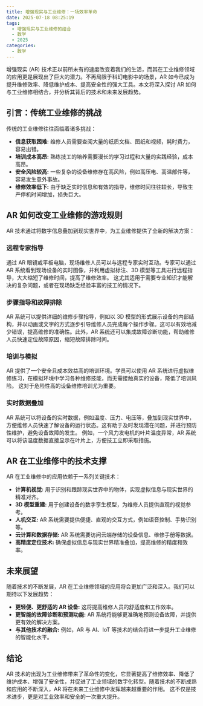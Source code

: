```yaml
---
title: 增强现实与工业维修：一场效率革命
date: 2025-07-18 08:25:19
tags:
  - 增强现实与工业维修的结合
  - 数学
  - 2025
categories:
  - 数学
---
```


增强现实 (AR) 技术正以前所未有的速度改变着我们的生活，而其在工业维修领域的应用更是展现出了巨大的潜力。不再局限于科幻电影中的场景，AR 如今已成为提升维修效率、降低维护成本、提高安全性的强大工具。本文将深入探讨 AR 如何与工业维修相结合，并分析其背后的技术和未来发展趋势。


## 引言：传统工业维修的挑战

传统的工业维修往往面临着诸多挑战：

* **信息获取困难:** 维修人员需要查阅大量的纸质文档、图纸和视频，耗时费力，容易出错。
* **培训成本高昂:**  熟练技工的培养需要漫长的学习过程和大量的实践经验，成本高昂。
* **安全风险较高:**  一些复杂的设备维修存在高风险，例如高压电、高温部件等，容易发生意外事故。
* **维修效率低下:**  由于缺乏实时信息和有效的指导，维修时间往往较长，导致生产停机时间增加，损失巨大。


## AR 如何改变工业维修的游戏规则

AR 技术通过将数字信息叠加到现实世界中，为工业维修提供了全新的解决方案：

###  远程专家指导

通过 AR 眼镜或平板电脑，现场维修人员可以与远程专家实时互动。专家可以通过 AR 系统看到现场设备的实时图像，并利用虚拟标注、3D 模型等工具进行远程指导，大大缩短了维修时间，提高了维修效率。  这尤其适用于需要专业知识才能解决的复杂问题，或者在现场缺乏经验丰富的技工的情况下。

###  步骤指导和故障排除

AR 系统可以提供详细的维修步骤指导，例如以 3D 模型的形式展示设备的内部结构，并以动画或文字的方式逐步引导维修人员完成每个操作步骤。这可以有效地减少错误，提高维修的准确性。此外，AR 系统还可以集成故障诊断功能，帮助维修人员快速定位故障原因，缩短故障排除时间。

###  培训与模拟

AR 提供了一个安全且成本效益高的培训环境。学员可以使用 AR 系统进行虚拟维修练习，在模拟环境中学习各种维修技能，而无需接触真实的设备，降低了培训风险。 这对于危险性高的设备维修培训尤为重要。


###  实时数据叠加

AR 系统可以将设备的实时数据，例如温度、压力、电压等，叠加到现实世界中，方便维修人员快速了解设备的运行状态。这有助于及时发现潜在问题，并进行预防性维护，避免设备故障的发生。  例如，一个风力发电机的叶片温度异常，AR 系统可以将该温度数据直接显示在叶片上，方便技工立即采取措施。


## AR 在工业维修中的技术支撑

AR 在工业维修中的应用依赖于一系列关键技术：

* **计算机视觉:** 用于识别和跟踪现实世界中的物体，实现虚拟信息与现实世界的精准对齐。
* **3D 模型重建:** 用于创建设备的数字孪生模型，为维修人员提供直观的视觉参考。
* **人机交互:**  AR 系统需要提供便捷、直观的交互方式，例如语音控制、手势识别等。
* **云计算和数据存储:**  AR 系统需要访问云端存储的设备信息、维修手册等数据。
* **高精度定位技术:**  确保虚拟信息与现实世界精准叠加，提高维修的精度和效率。


## 未来展望

随着技术的不断发展，AR 在工业维修领域的应用将会更加广泛和深入。我们可以期待以下发展趋势：

* **更轻便、更舒适的 AR 设备:**  这将提高维修人员的舒适度和工作效率。
* **更智能的故障诊断和预测功能:**  AR 系统将能够更准确地预测设备故障，并提供更有效的解决方案。
* **与其他技术的融合:**  例如，AR 与 AI、IoT 等技术的结合将进一步提升工业维修的智能化水平。


## 结论

AR 技术的出现为工业维修带来了革命性的变化，它显著提高了维修效率、降低了维护成本、增强了安全性，并促进了工业领域的数字化转型。随着技术的不断成熟和应用的不断深入，AR 将在未来工业维修中发挥越来越重要的作用。  这不仅是技术进步，更是对工业效率和安全的一次重大提升。